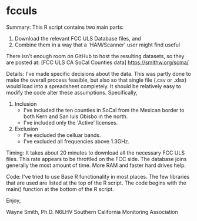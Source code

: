 # fcculs

Summary:
This R script contains two main parts:

1. Download the relevant FCC ULS Database files, and
2. Combine them in a way that a 'HAM/Scanner' user might find useful

There isn't enough room on GitHub to host the resulting datasets, so they are posted at:
[FCC ULS CA SoCal Counties data] https://smithw.org/scma/

Details:
I've made specific decisions about the data.
  This was partly done to make the overall process feasible, but also so that single file (.csv or .xlsx) would load into a spreadsheet completely.
  It should be relatively easy to modify the code alter these assumptions.  Specifically,

1. Inclusion
    * I've included the ten counties in SoCal from the Mexican border to both Kern and San luis Obisbo in the north.
    * I've included only the 'Active' licenses.
2. Exclusion
    * I've excluded the celluar bands.
    * I've excluded all frequencies above 1.3GHz.

Timing:
It takes about 20 minutes to download all the necessary FCC ULS files.  This rate appears to be throttled on the FCC side.
The database joins generally the most amount of time.  More RAM and faster hard drives help.

Code:
I've tried to use Base R functionality in most places.
  The few libraries that are used are listed at the top of the R script.
  The code begins with the main() function at the bottom of the R script.

Enjoy,

Wayne Smith, Ph.D.
N6LHV
Southern California Monitoring Association

